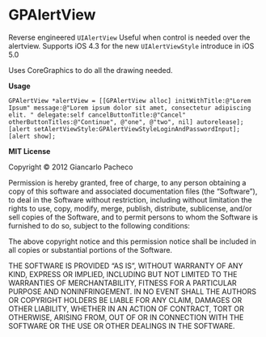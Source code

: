 GPAlertView
===========

Reverse engineered `UIAlertView`
Useful when control is needed over the alertview.
Supports iOS 4.3 for the new `UIAlertViewStyle` introduce in iOS 5.0

Uses CoreGraphics to do all the drawing needed.

**Usage**

`GPAlertView *alertView = [[GPAlertView alloc] initWithTitle:@"Lorem Ipsum" message:@"Lorem ipsum dolor sit amet, consectetur adipiscing elit. " delegate:self cancelButtonTitle:@"Cancel" otherButtonTitles:@"Continue", @"one", @"two", nil] autorelease];`
`[alert setAlertViewStyle:GPAlertViewStyleLoginAndPasswordInput];`
`[alert show];`

**MIT License**

Copyright © 2012 Giancarlo Pacheco

Permission is hereby granted, free of charge, to any person obtaining a copy of this software and associated documentation files (the “Software”), to deal in the Software without restriction, including without limitation the rights to use, copy, modify, merge, publish, distribute, sublicense, and/or sell copies of the Software, and to permit persons to whom the Software is furnished to do so, subject to the following conditions:

The above copyright notice and this permission notice shall be included in all copies or substantial portions of the Software.

THE SOFTWARE IS PROVIDED “AS IS”, WITHOUT WARRANTY OF ANY KIND, EXPRESS OR IMPLIED, INCLUDING BUT NOT LIMITED TO THE WARRANTIES OF MERCHANTABILITY, FITNESS FOR A PARTICULAR PURPOSE AND NONINFRINGEMENT. IN NO EVENT SHALL THE AUTHORS OR COPYRIGHT HOLDERS BE LIABLE FOR ANY CLAIM, DAMAGES OR OTHER LIABILITY, WHETHER IN AN ACTION OF CONTRACT, TORT OR OTHERWISE, ARISING FROM, OUT OF OR IN CONNECTION WITH THE SOFTWARE OR THE USE OR OTHER DEALINGS IN THE SOFTWARE.